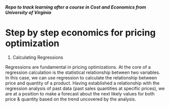 #### *Repo to track learning after a course in Cost and Economics from University of Virginia*

# Step by step economics for pricing optimization

1. Calculating Regressions

Regressions are fundamental in pricing optimizations. At the core of a regression calculation is the statistical relationship between two variables. In this case, we can use regression to calculate the relationship between price and quantity of a product. Having established a relationship with the regression analysis of past data (past sales quantities at specific prices), we are at a position to make a forecast about the next likely values for both price & quantity based on the trend uncovered by the analysis. 
